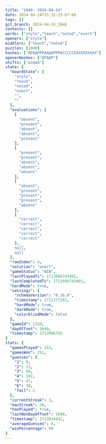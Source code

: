 ```yaml
---
title: "1040: 2024-04-24"
date: 2024-04-24T15:12:23-07:00
tags: []
git_branch: 2024-04-24_1040
contests: []
words: ["style","teach","noted","overt"]
openers: ["style"]
middlers: ["teach","noted"]
puzzles: [1040]
hashes: ["APAAPPPAAAAPPPACCCCCXXXXXXXXXX"]
openerHashes: ["APAAP"]
shifts: ["ucmad"]
state: {
  "boardState": [
    "style",
    "teach",
    "noted",
    "overt",
    "",
    ""
  ],
  "evaluations": [
    [
      "absent",
      "present",
      "absent",
      "absent",
      "present"
    ],
    [
      "present",
      "present",
      "absent",
      "absent",
      "absent"
    ],
    [
      "absent",
      "present",
      "present",
      "present",
      "absent"
    ],
    [
      "correct",
      "correct",
      "correct",
      "correct",
      "correct"
    ],
    null,
    null
  ],
  "rowIndex": 4,
  "solution": "overt",
  "gameStatus": "WIN",
  "lastPlayedTs": 1713996743401,
  "lastCompletedTs": 1713996743401,
  "hardMode": true,
  "settings": {
    "schemaVersion": "0.16.0",
    "timestamp": 1711377281,
    "hardMode": true,
    "darkMode": true,
    "colorblindMode": false
  },
  "gameId": 1150,
  "dayOffset": 1040,
  "timestamp": 1713996743
}
stats: {
  "gamesPlayed": 253,
  "gamesWon": 251,
  "guesses": {
    "1": 0,
    "2": 12,
    "3": 60,
    "4": 102,
    "5": 47,
    "6": 30,
    "fail": 2
  },
  "currentStreak": 3,
  "maxStreak": 36,
  "hasPlayed": true,
  "lastWonDayOffset": 1040,
  "timestamp": 1713934442,
  "averageGuesses": 4,
  "winPercentage": 99
}
---
```

<!-- more -->
